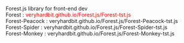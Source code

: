 Forest.js library for front-end dev<br>
Forest : <font style="color:red;">veryhardbit.github.io/Forest.js/Forest-tst.js</font><br>
Forest-Peacock : veryhardbit.github.io/Forest.js/Forest-Peacock-tst.js<br>
Forest-Spider : veryhardbit.github.io/Forest.js/Forest-Spider-tst.js<br>
Forest-Monkey : veryhardbit.github.io/Forest.js/Forest-Monkey-tst.js<br>
